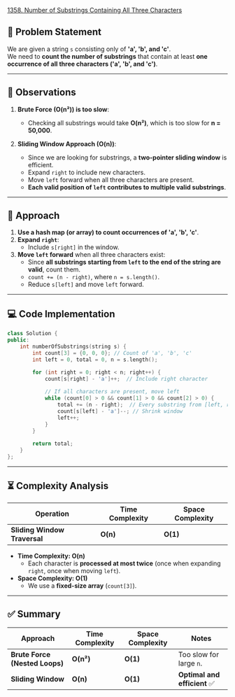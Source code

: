 [1358. Number of Substrings Containing All Three Characters](https://leetcode.com/problems/number-of-substrings-containing-all-three-characters/description/?envType=daily-question&envId=2025-03-11)

## **📌 Problem Statement**
We are given a string `s` consisting only of **'a', 'b', and 'c'**.  
We need to **count the number of substrings** that contain at least **one occurrence of all three characters ('a', 'b', and 'c')**.

---

## **🔹 Observations**
1. **Brute Force (O(n²)) is too slow**:
   - Checking all substrings would take **O(n²)**, which is too slow for **n = 50,000**.

2. **Sliding Window Approach (O(n))**:
   - Since we are looking for substrings, a **two-pointer sliding window** is efficient.
   - Expand `right` to include new characters.
   - Move `left` forward when all three characters are present.
   - **Each valid position of `left` contributes to multiple valid substrings**.

---

## **🔹 Approach**
1. **Use a hash map (or array) to count occurrences of 'a', 'b', 'c'**.
2. **Expand `right`**:
   - Include `s[right]` in the window.
3. **Move `left` forward** when all three characters exist:
   - Since **all substrings starting from `left` to the end of the string are valid**, count them.
   - `count += (n - right)`, where `n = s.length()`.
   - Reduce `s[left]` and move `left` forward.

---

## **💻 Code Implementation**
```cpp
class Solution {
public:
    int numberOfSubstrings(string s) {
        int count[3] = {0, 0, 0}; // Count of 'a', 'b', 'c'
        int left = 0, total = 0, n = s.length();

        for (int right = 0; right < n; right++) {
            count[s[right] - 'a']++;  // Include right character
            
            // If all characters are present, move left
            while (count[0] > 0 && count[1] > 0 && count[2] > 0) {
                total += (n - right);  // Every substring from [left, right] to [left, n-1] is valid
                count[s[left] - 'a']--; // Shrink window
                left++;
            }
        }
        
        return total;
    }
};
```

---

## **⏳ Complexity Analysis**
| **Operation**   | **Time Complexity** | **Space Complexity** |
|----------------|--------------------|--------------------|
| **Sliding Window Traversal** | **O(n)** | **O(1)** |

- **Time Complexity: O(n)**  
  - Each character is **processed at most twice** (once when expanding `right`, once when moving `left`).
- **Space Complexity: O(1)**  
  - We use a **fixed-size array** (`count[3]`).

---

## **✅ Summary**
| Approach | Time Complexity | Space Complexity | Notes |
|----------|---------------|----------------|----------------|
| **Brute Force (Nested Loops)** | **O(n²)** | **O(1)** | Too slow for large `n`. |
| **Sliding Window** | **O(n)** | **O(1)** | **Optimal and efficient** ✅ |

